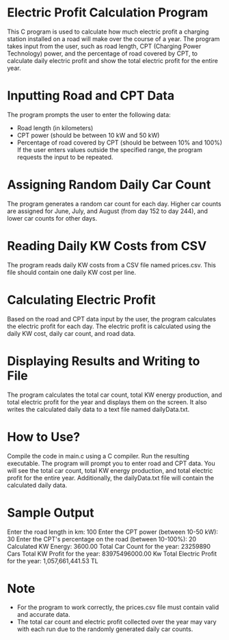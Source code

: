 # Electric Profit Calculation Program
This C program is used to calculate how much electric profit a charging station installed on a road will make over the course of a year. The program takes input from the user, such as road length, CPT (Charging Power Technology) power, and the percentage of road covered by CPT, to calculate daily electric profit and show the total electric profit for the entire year.

# Inputting Road and CPT Data
The program prompts the user to enter the following data:

- Road length (in kilometers)
- CPT power (should be between 10 kW and 50 kW)
- Percentage of road covered by CPT (should be between 10% and 100%)
If the user enters values outside the specified range, the program requests the input to be repeated.

# Assigning Random Daily Car Count
The program generates a random car count for each day. Higher car counts are assigned for June, July, and August (from day 152 to day 244), and lower car counts for other days.

# Reading Daily KW Costs from CSV
The program reads daily KW costs from a CSV file named prices.csv. This file should contain one daily KW cost per line.

# Calculating Electric Profit
Based on the road and CPT data input by the user, the program calculates the electric profit for each day. The electric profit is calculated using the daily KW cost, daily car count, and road data.

# Displaying Results and Writing to File
The program calculates the total car count, total KW energy production, and total electric profit for the year and displays them on the screen. It also writes the calculated daily data to a text file named dailyData.txt.

# How to Use?
Compile the code in main.c using a C compiler.
Run the resulting executable.
The program will prompt you to enter road and CPT data.
You will see the total car count, total KW energy production, and total electric profit for the entire year.
Additionally, the dailyData.txt file will contain the calculated daily data.


# Sample Output

Enter the road length in km: 100
Enter the CPT power (between 10-50 kW): 30
Enter the CPT's percentage on the road (between 10-100%): 20
Calculated KW Energy: 3600.00
Total Car Count for the year: 23259890 Cars
Total KW Profit for the year: 83975496000.00 Kw
Total Electric Profit for the year: 1,057,661,441.53 TL


# Note
- For the program to work correctly, the prices.csv file must contain valid and accurate data.
- The total car count and electric profit collected over the year may vary with each run due to the randomly generated daily car counts.
